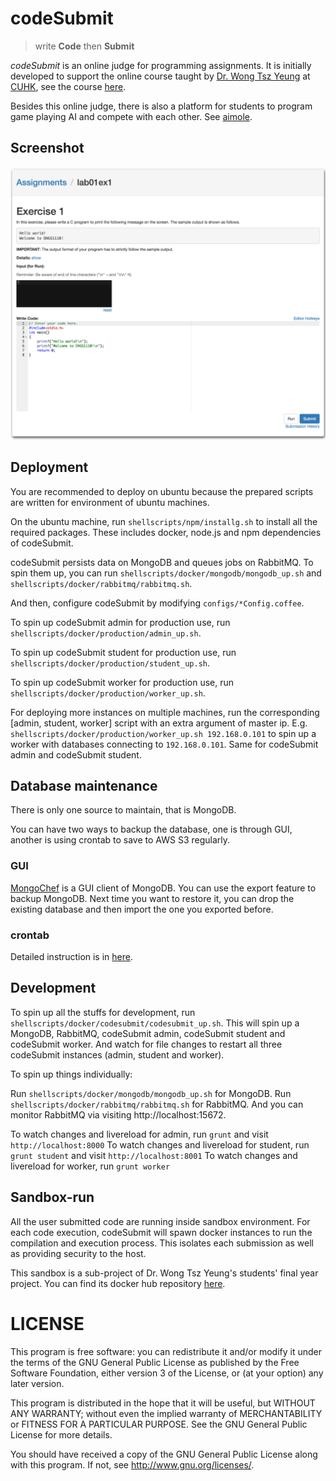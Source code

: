 # codeSubmit
> write __Code__ then __Submit__

*codeSubmit* is an online judge for programming assignments. It is initially developed to support the online course taught by [Dr. Wong Tsz Yeung](http://www.cse.cuhk.edu.hk/~tywong/html/index.html) at [CUHK](http://www.cuhk.edu.hk), see the course [here](http://tywong.github.io/gitbook-engg1110/).

Besides this online judge, there is also a platform for students to program game playing AI and compete with each other. See [aimole](https://github.com/leoyuholo/aimole).

## Screenshot
![screenshot](./codeSubmit.png)

## Deployment
You are recommended to deploy on ubuntu because the prepared scripts are written for environment of ubuntu machines.

On the ubuntu machine, run `shellscripts/npm/installg.sh` to install all the required packages. These includes docker, node.js and npm dependencies of codeSubmit.

codeSubmit persists data on MongoDB and queues jobs on RabbitMQ. To spin them up, you can run `shellscripts/docker/mongodb/mongodb_up.sh` and `shellscripts/docker/rabbitmq/rabbitmq.sh`.

And then, configure codeSubmit by modifying `configs/*Config.coffee`.

To spin up codeSubmit admin for production use, run `shellscripts/docker/production/admin_up.sh`.

To spin up codeSubmit student for production use, run `shellscripts/docker/production/student_up.sh`.

To spin up codeSubmit worker for production use, run `shellscripts/docker/production/worker_up.sh`.

For deploying more instances on multiple machines, run the corresponding [admin, student, worker] script with an extra argument of master ip. E.g. `shellscripts/docker/production/worker_up.sh 192.168.0.101` to spin up a worker with databases connecting to `192.168.0.101`. Same for codeSubmit admin and codeSubmit student.

## Database maintenance
There is only one source to maintain, that is MongoDB.

You can have two ways to backup the database, one is through GUI, another is using crontab to save to AWS S3 regularly.

### GUI
[MongoChef](http://3t.io/mongochef/) is a GUI client of MongoDB. You can use the export feature to backup MongoDB. Next time you want to restore it, you can drop the existing database and then import the one you exported before.

### crontab
Detailed instruction is in [here](./shellscripts/docker/mongodb/instruction.md).

## Development
To spin up all the stuffs for development, run `shellscripts/docker/codesubmit/codesubmit_up.sh`. This will spin up a MongoDB, RabbitMQ, codeSubmit admin, codeSubmit student and codeSubmit worker. And watch for file changes to restart all three codeSubmit instances (admin, student and worker).

To spin up things individually:

Run `shellscripts/docker/mongodb/mongodb_up.sh` for MongoDB.
Run `shellscripts/docker/rabbitmq/rabbitmq.sh` for RabbitMQ. And you can monitor RabbitMQ via visiting http://localhost:15672.

To watch changes and livereload for admin, run `grunt` and visit `http://localhost:8000`
To watch changes and livereload for student, run `grunt student` and visit `http://localhost:8001`
To watch changes and livereload for worker, run `grunt worker`

## Sandbox-run
All the user submitted code are running inside sandbox environment. For each code execution, codeSubmit will spawn docker instances to run the compilation and execution process. This isolates each submission as well as providing security to the host.

This sandbox is a sub-project of Dr. Wong Tsz Yeung's students' final year project. You can find its docker hub repository [here](https://hub.docker.com/r/tomlau10/sandbox-run/).

# LICENSE
This program is free software: you can redistribute it and/or modify
it under the terms of the GNU General Public License as published by
the Free Software Foundation, either version 3 of the License, or
(at your option) any later version.

This program is distributed in the hope that it will be useful,
but WITHOUT ANY WARRANTY; without even the implied warranty of
MERCHANTABILITY or FITNESS FOR A PARTICULAR PURPOSE.  See the
GNU General Public License for more details.

You should have received a copy of the GNU General Public License
along with this program.  If not, see <http://www.gnu.org/licenses/>.
